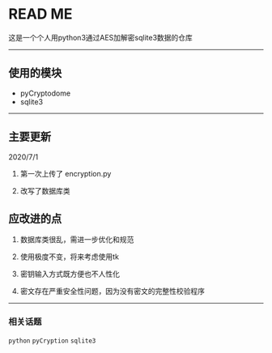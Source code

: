 READ ME
=========================

这是一个个人用python3通过AES加解密sqlite3数据的仓库

-------------------------

## 使用的模块
* pyCryptodome
* sqlite3

-------------------------

## 主要更新

2020/7/1

1. 第一次上传了 encryption.py

2. 改写了数据库类

## 应改进的点

1. 数据库类很乱，需进一步优化和规范

2. 使用极度不变，将来考虑使用tk

3. 密钥输入方式既方便也不人性化

4. 密文存在严重安全性问题，因为没有密文的完整性校验程序

-------------------------

### 相关话题
`python`   `pyCryption`   `sqlite3`

